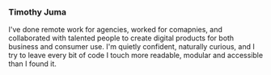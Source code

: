 ###  Timothy Juma
I've done remote work for agencies, worked for comapnies, and collaborated with talented people to create digital products for both business and consumer use. I'm quietly confident, naturally curious, and I try to leave every bit of code I touch more readable, modular and accessible than I found it. 



